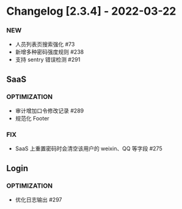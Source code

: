<!-- generated by script, do not modify it manually -->
# Changelog [2.3.4] - 2022-03-22 



### NEW

- 人员列表页搜索强化 #73
- 新增多种密码强度规则 #238
- 支持 sentry 错误检测 #291

## SaaS

### OPTIMIZATION

- 审计增加口令修改记录 #289
- 规范化 Footer

### FIX

- SaaS 上重置密码时会清空该用户的 weixin、QQ 等字段 #275

## Login

### OPTIMIZATION

- 优化日志输出 #297

